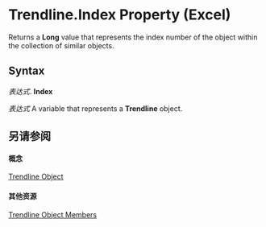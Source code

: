 
# Trendline.Index Property (Excel)

Returns a  **Long** value that represents the index number of the object within the collection of similar objects.


## Syntax

 _表达式_. **Index**

 _表达式_ A variable that represents a **Trendline** object.


## 另请参阅


#### 概念


[Trendline Object](5c04b065-57f4-a059-7c22-50612bd727ea.md)
#### 其他资源


[Trendline Object Members](http://msdn.microsoft.com/library/b63cecc4-6151-f66c-8d73-9f66850046b1%28Office.15%29.aspx)